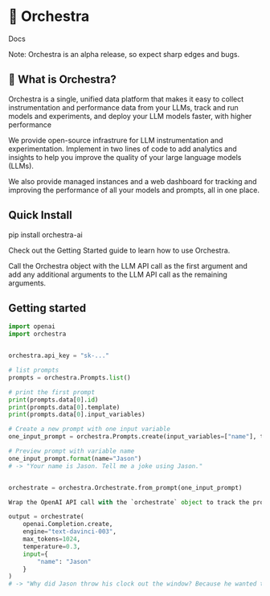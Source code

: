 # 🎼 Orchestra

Docs

Note: Orchestra is an alpha release, so expect sharp edges and bugs.

## 🧩 What is Orchestra?

Orchestra is a single, unified data platform that makes it easy to collect instrumentation and performance data from your LLMs, track and run models and experiments, and deploy your LLM models faster, with higher performance

We provide open-source infrastrure for LLM instrumentation and experimentation. Implement in two lines of code to add analytics and insights to help you improve the quality of your large language models (LLMs).

We also provide managed instances and a web dashboard for tracking and improving the performance of all your models and prompts, all in one place.

## Quick Install
pip install orchestra-ai

Check out the Getting Started guide to learn how to use Orchestra.

Call the Orchestra object with the LLM API call as the first argument and add any additional arguments to the LLM API call as the remaining arguments.

## Getting started
```python
import openai
import orchestra


orchestra.api_key = "sk-..."

# list prompts
prompts = orchestra.Prompts.list()

# print the first prompt
print(prompts.data[0].id)
print(prompts.data[0].template)
print(prompts.data[0].input_variables)

# Create a new prompt with one input variable
one_input_prompt = orchestra.Prompts.create(input_variables=["name"], template="Your name is {name}. Tell me a joke using {name}.")

# Preview prompt with variable name
one_input_prompt.format(name="Jason")
# -> "Your name is Jason. Tell me a joke using Jason."


orchestrate = orchestra.Orchestrate.from_prompt(one_input_prompt)

Wrap the OpenAI API call with the `orchestrate` object to track the prompt, generation, and associated metadata

output = orchestrate(
    openai.Completion.create,
    engine="text-davinci-003",
    max_tokens=1024,
    temperature=0.3,
    input={
        "name": "Jason"
    }
)
# -> "Why did Jason throw his clock out the window? Because he wanted to see time fly!"
```